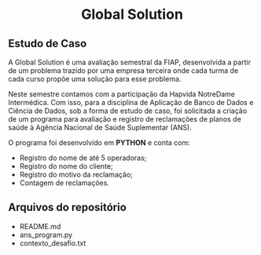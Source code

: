 <h1 align="center"> Global Solution </h1>

## Estudo de Caso

A Global Solution é uma avaliação semestral da FIAP, desenvolvida a partir de um problema trazido por uma empresa terceira onde cada turma de cada curso propõe uma solução para esse problema.

Neste semestre contamos com a participação da Hapvida NotreDame Intermédica. Com isso, para a disciplina de Aplicação de Banco de Dados e Ciência de Dados, sob a forma de estudo de caso, foi solicitada a criação de um programa para avaliação e registro de reclamações de planos de saúde à Agência Nacional de Saúde Suplementar (ANS).

O programa foi desenvolvido em **PYTHON** e conta com:
- Registro do nome de até 5 operadoras; 
- Registro do nome do cliente; 
- Registro do motivo da reclamação;
- Contagem de reclamações.

## Arquivos do repositório

- README.md
- ans_program.py
- contexto_desafio.txt
